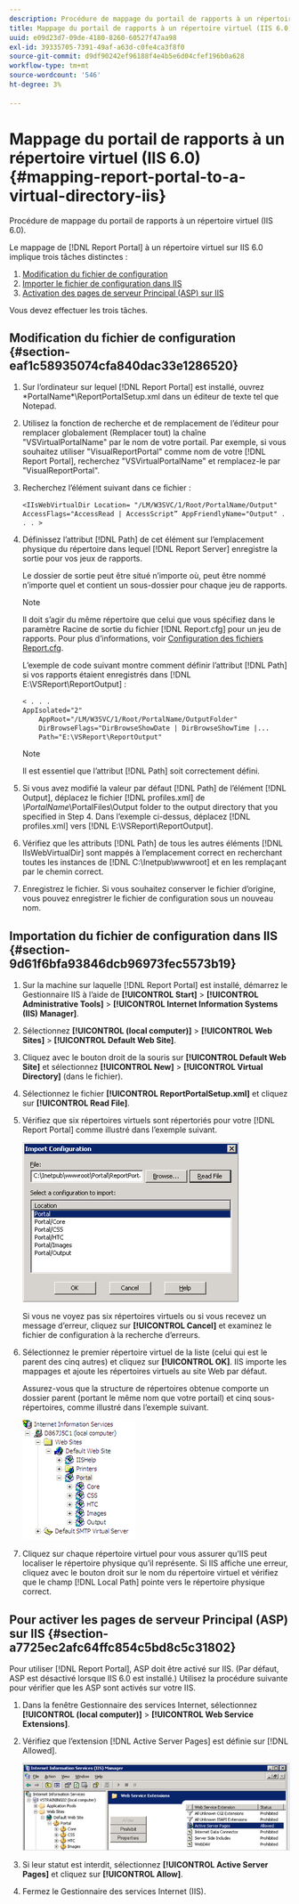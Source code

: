 ```yaml
---
description: Procédure de mappage du portail de rapports à un répertoire virtuel (IIS 6.0).
title: Mappage du portail de rapports à un répertoire virtuel (IIS 6.0)
uuid: e09d23d7-09de-4180-8260-60527f47aa98
exl-id: 39335705-7391-49af-a63d-c0fe4ca3f8f0
source-git-commit: d9df90242ef96188f4e4b5e6d04cfef196b0a628
workflow-type: tm+mt
source-wordcount: '546'
ht-degree: 3%

---
```


# Mappage du portail de rapports à un répertoire virtuel (IIS 6.0){#mapping-report-portal-to-a-virtual-directory-iis}

Procédure de mappage du portail de rapports à un répertoire virtuel (IIS 6.0).

Le mappage de [!DNL Report Portal] à un répertoire virtuel sur IIS 6.0 implique trois tâches distinctes :

1. [Modification du fichier de configuration](../../../../home/c-rpt-oview/c-install-rpt-port/c-virtual-dir/c-map-rpt-port-vdir-6.md#section-eaf1c58935074cfa840dac33e1286520)
1. [Importer le fichier de configuration dans IIS](../../../../home/c-rpt-oview/c-install-rpt-port/c-virtual-dir/c-map-rpt-port-vdir-6.md#section-9d61f6bfa93846dcb96973fec5573b19)
1. [Activation des pages de serveur Principal (ASP) sur IIS](../../../../home/c-rpt-oview/c-install-rpt-port/c-virtual-dir/c-map-rpt-port-vdir-6.md#section-a7725ec2afc64ffc854c5bd8c5c31802)

Vous devez effectuer les trois tâches.

## Modification du fichier de configuration {#section-eaf1c58935074cfa840dac33e1286520}

1. Sur l’ordinateur sur lequel [!DNL Report Portal] est installé, ouvrez \*PortalName*\ReportPortalSetup.xml dans un éditeur de texte tel que Notepad.

1. Utilisez la fonction de recherche et de remplacement de l’éditeur pour remplacer globalement (Remplacer tout) la chaîne &quot;VSVirtualPortalName&quot; par le nom de votre portail. Par exemple, si vous souhaitez utiliser &quot;VisualReportPortal&quot; comme nom de votre [!DNL Report Portal], recherchez &quot;VSVirtualPortalName&quot; et remplacez-le par &quot;VisualReportPortal&quot;.
1. Recherchez l’élément suivant dans ce fichier :

   ```
   <IIsWebVirtualDir Location= "/LM/W3SVC/1/Root/PortalName/Output" AccessFlags="AccessRead | AccessScript” AppFriendlyName="Output" . . . >
   ```

1. Définissez l’attribut [!DNL Path] de cet élément sur l’emplacement physique du répertoire dans lequel [!DNL Report Server] enregistre la sortie pour vos jeux de rapports.

   Le dossier de sortie peut être situé n’importe où, peut être nommé n’importe quel et contient un sous-dossier pour chaque jeu de rapports.

   >[!NOTE]
   >
   >Il doit s’agir du même répertoire que celui que vous spécifiez dans le paramètre Racine de sortie du fichier [!DNL Report.cfg] pour un jeu de rapports. Pour plus d’informations, voir [Configuration des fichiers Report.cfg](../../../../home/c-rpt-oview/c-admin-rpt/c-config-rpt-files.md#concept-cf4b95344fcb4c8c877db91e5f1d345d).

   L’exemple de code suivant montre comment définir l’attribut [!DNL Path] si vos rapports étaient enregistrés dans [!DNL E:\VSReport\ReportOutput] :

   ```
   < . . . 
   AppIsolated="2" 
       AppRoot="/LM/W3SVC/1/Root/PortalName/OutputFolder" 
       DirBrowseFlags="DirBrowseShowDate | DirBrowseShowTime |...  
       Path="E:\VSReport\ReportOutput"
   ```

   >[!NOTE]
   >
   >Il est essentiel que l’attribut [!DNL Path] soit correctement défini.

1. Si vous avez modifié la valeur par défaut [!DNL Path] de l’élément [!DNL Output], déplacez le fichier [!DNL profiles.xml] de *\PortalName*\PortalFiles\Output folder to the output directory that you specified in Step 4. Dans l’exemple ci-dessus, déplacez [!DNL profiles.xml] vers [!DNL E:\VSReport\ReportOutput].

1. Vérifiez que les attributs [!DNL Path] de tous les autres éléments [!DNL IIsWebVirtualDir] sont mappés à l’emplacement correct en recherchant toutes les instances de [!DNL C:\Inetpub\wwwroot] et en les remplaçant par le chemin correct.

1. Enregistrez le fichier. Si vous souhaitez conserver le fichier d’origine, vous pouvez enregistrer le fichier de configuration sous un nouveau nom.

## Importation du fichier de configuration dans IIS {#section-9d61f6bfa93846dcb96973fec5573b19}

1. Sur la machine sur laquelle [!DNL Report Portal] est installé, démarrez le Gestionnaire IIS à l’aide de **[!UICONTROL Start]** > **[!UICONTROL Administrative Tools]** > **[!UICONTROL Internet Information Systems (IIS) Manager]**.

1. Sélectionnez **[!UICONTROL (local computer)]** > **[!UICONTROL Web Sites]** > **[!UICONTROL Default Web Site]**.

1. Cliquez avec le bouton droit de la souris sur **[!UICONTROL Default Web Site]** et sélectionnez **[!UICONTROL New]** > **[!UICONTROL Virtual Directory]** (dans le fichier).

1. Sélectionnez le fichier **[!UICONTROL ReportPortalSetup.xml]** et cliquez sur **[!UICONTROL Read File]**.

1. Vérifiez que six répertoires virtuels sont répertoriés pour votre [!DNL Report Portal] comme illustré dans l’exemple suivant.

   ![](assets/rptPort_dia_VirDirs.png)

   Si vous ne voyez pas six répertoires virtuels ou si vous recevez un message d’erreur, cliquez sur **[!UICONTROL Cancel]** et examinez le fichier de configuration à la recherche d’erreurs.

1. Sélectionnez le premier répertoire virtuel de la liste (celui qui est le parent des cinq autres) et cliquez sur **[!UICONTROL OK]**. IIS importe les mappages et ajoute les répertoires virtuels au site Web par défaut.

   Assurez-vous que la structure de répertoires obtenue comporte un dossier parent (portant le même nom que votre portail) et cinq sous-répertoires, comme illustré dans l’exemple suivant.

   ![](assets/rptPort_scrn_VirDirs_Installed.png)

1. Cliquez sur chaque répertoire virtuel pour vous assurer qu’IIS peut localiser le répertoire physique qu’il représente. Si IIS affiche une erreur, cliquez avec le bouton droit sur le nom du répertoire virtuel et vérifiez que le champ [!DNL Local Path] pointe vers le répertoire physique correct.

## Pour activer les pages de serveur Principal (ASP) sur IIS {#section-a7725ec2afc64ffc854c5bd8c5c31802}

Pour utiliser [!DNL Report Portal], ASP doit être activé sur IIS. (Par défaut, ASP est désactivé lorsque IIS 6.0 est installé.) Utilisez la procédure suivante pour vérifier que les ASP sont activés sur votre IIS.

1. Dans la fenêtre Gestionnaire des services Internet, sélectionnez **[!UICONTROL (local computer)]** > **[!UICONTROL Web Service Extensions]**.
1. Vérifiez que l’extension [!DNL Active Server Pages] est définie sur [!DNL Allowed].

   ![](assets/report_aspenable.png)

1. Si leur statut est interdit, sélectionnez **[!UICONTROL Active Server Pages]** et cliquez sur **[!UICONTROL Allow]**.
1. Fermez le Gestionnaire des services Internet (IIS).
